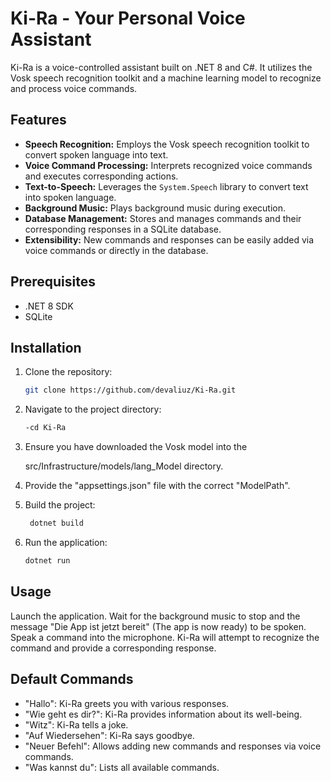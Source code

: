# Ki-Ra - Your Personal Voice Assistant

Ki-Ra is a voice-controlled assistant built on .NET 8 and C#. It utilizes the Vosk speech recognition toolkit and a machine learning model to recognize and process voice commands.

## Features

* **Speech Recognition:** Employs the Vosk speech recognition toolkit to convert spoken language into text.
* **Voice Command Processing:** Interprets recognized voice commands and executes corresponding actions.
* **Text-to-Speech:** Leverages the `System.Speech` library to convert text into spoken language.
* **Background Music:** Plays background music during execution.
* **Database Management:** Stores and manages commands and their corresponding responses in a SQLite database.
* **Extensibility:** New commands and responses can be easily added via voice commands or directly in the database.

## Prerequisites

* .NET 8 SDK
* SQLite

## Installation

1. Clone the repository: 
   ```bash
   git clone https://github.com/devaliuz/Ki-Ra.git

2. Navigate to the project directory:
   ```bash
   -cd Ki-Ra
3. Ensure you have downloaded the Vosk model into the 

    src/Infrastructure/models/lang_Model
    directory.

4. Provide the "appsettings.json" file with the correct "ModelPath".

5. Build the project:
   ```bash
    dotnet build

6. Run the application:
   ```bash
   dotnet run

## Usage

Launch the application.
Wait for the background music to stop and the message "Die App ist jetzt bereit" (The app is now ready) to be spoken.
Speak a command into the microphone.
Ki-Ra will attempt to recognize the command and provide a corresponding response.

## Default Commands

* "Hallo": Ki-Ra greets you with various responses.
* "Wie geht es dir?": Ki-Ra provides information about its well-being.
* "Witz": Ki-Ra tells a joke.
* "Auf Wiedersehen": Ki-Ra says goodbye.
* "Neuer Befehl": Allows adding new commands and responses via voice commands.
* "Was kannst du": Lists all available commands.

